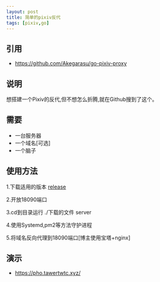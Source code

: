 ```yaml
---
layout: post
title: 简单的pixiv反代
tags: [pixiv,go]
---
```


## 引用
- https://github.com/Akegarasu/go-pixiv-proxy

## 说明
   想搭建一个Pixiv的反代,但不想怎么折腾,就在Github搜到了这个。

## 需要
- 一台服务器
- 一个域名[可选]
- 一个脑子

## 使用方法
1.下载适用的版本 [release](https://github.com/Akegarasu/go-pixiv-proxy/releases/)

2.开放18090端口

3.cd到目录运行 ./下载的文件 server

4.使用Systemd,pm2等方法守护进程

5.将域名反向代理到18090端口[博主使用宝塔+nginx]

## 演示
- https://pho.tawertwtc.xyz/
   
